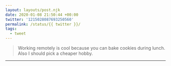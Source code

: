 ```yaml
---
layout: layouts/post.njk
date: 2020-01-08 21:50:44 +00:00
twitter: '1215028087693250560'
permalink: /status/{{ twitter }}/
tags: 
  - tweet
---
```


> Working remotely is cool because you can bake cookies during lunch. Also I should pick a cheaper hobby.

---
